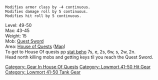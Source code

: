 `Modifies armor class by -4 continuous.`  
`Modifies damage roll by 5 continuous.`  
`Modifies hit roll by 5 continuous.`

Level: 49-50  
Max: 43-45  
Weight: 15  
Mob: [Quest Sword](Quest_Sword "wikilink")  
Area: [House of Quests](:Category:_House_Of_Quests.md "wikilink")
([Map](House_Of_Quests_Map.md "wikilink"))  
To get to House Of quests pp [stat
beho](Statue_Of_The_Mighty_Beholder.md "wikilink") 7s, e, 2s, 6w, s, 2w,
2n.  
Head north killing mobs and getting keys til you reach the Quest Sword.

[Category: Gear In House Of
Quests](Category:_Gear_In_House_Of_Quests "wikilink") [Category: Lowmort
41-50 Hit Gear](Category:_Lowmort_41-50_Hit_Gear "wikilink") [Category:
Lowmort 41-50 Tank Gear](Category:_Lowmort_41-50_Tank_Gear "wikilink")
